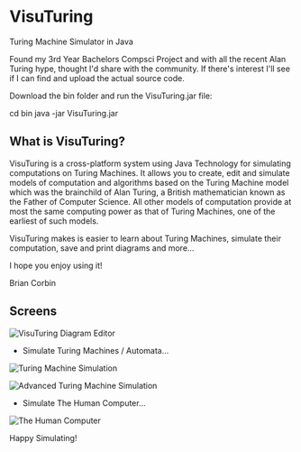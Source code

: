 VisuTuring
==========

Turing Machine Simulator in Java

Found my 3rd Year Bachelors Compsci Project and with all the recent Alan Turing hype, thought I'd share with the community. If there's interest I'll see if I can find and upload the actual source code.

Download the bin folder and run the VisuTuring.jar file:

cd bin
java -jar VisuTuring.jar

What is VisuTuring?
-------------------

VisuTuring is a cross-platform system using Java Technology for simulating computations on Turing Machines. It allows you to create, edit and simulate models of computation and algorithms based on the Turing Machine model which was the brainchild of Alan Turing, a British mathematician known as the Father of Computer Science. All other models of computation provide at most the same computing power as that of Turing Machines, one of the earliest of such models.

VisuTuring makes is easier to learn about Turing Machines, simulate their computation, save and print diagrams and more...

I hope you enjoy using it!

Brian Corbin

Screens
-------------------

![VisuTuring Diagram Editor](https://github.com/keiosucoding/visuturing/raw/master/images/Screen%20Shot%202014-11-30%20at%2023.04.19.png)

- Simulate Turing Machines / Automata...

![Turing Machine Simulation](https://github.com/keiosucoding/visuturing/raw/master/images/Screen%20Shot%202014-11-30%20at%2023.03.18.png)

![Advanced Turing Machine Simulation](https://github.com/keiosucoding/visuturing/raw/master/images/Screen%20Shot%202014-11-30%20at%2023.12.40.png)

- Simulate The Human Computer...

![The Human Computer](https://github.com/keiosucoding/visuturing/raw/master/images/Screen%20Shot%202014-11-30%20at%2023.04.56.png)

Happy Simulating!

